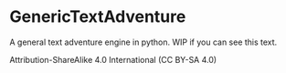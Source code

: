 # GenericTextAdventure
A general text adventure engine in python. WIP if you can see this text.

Attribution-ShareAlike 4.0 International (CC BY-SA 4.0)
